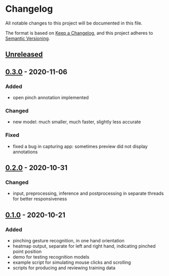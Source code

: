 # Changelog
All notable changes to this project will be documented in this file.

The format is based on [Keep a Changelog](https://keepachangelog.com/en/1.0.0/),
and this project adheres to [Semantic Versioning](https://semver.org/spec/v2.0.0.html).

## [Unreleased]

## [0.3.0] - 2020-11-06
### Added
- open pinch annotation implemented

### Changed
- new model: much smaller, much faster, slightly less accurate

### Fixed
- fixed a bug in capturing app: sometimes preview did not display annotations

## [0.2.0] - 2020-10-31
### Changed
- input, preprocessing, inference and postprocessing in separate threads for better responsiveness

## [0.1.0] - 2020-10-21
### Added
- pinching gesture recognition, in one hand orientation
- heatmap output, separate for left and right hand, indicating pinched point position
- demo for testing recognition models
- example script for simulating mouse clicks and scrolling
- scripts for producing and reviewing training data


[Unreleased]: https://github.com/bm371613/gest/compare/v0.3.0...HEAD
[0.3.0]: https://github.com/bm371613/gest/releases/tag/v0.3.0
[0.2.0]: https://github.com/bm371613/gest/releases/tag/v0.2.0
[0.1.0]: https://github.com/bm371613/gest/releases/tag/v0.1.0
